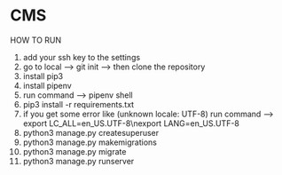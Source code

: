 # CMS

HOW TO RUN

1. add your ssh key to the settings
2. go to local --> git init --> then clone the repository
3. install pip3
4. install pipenv
5. run command --> pipenv shell
6. pip3 install -r requirements.txt
7. if you get some error like (unknown locale: UTF-8) run command --> export LC_ALL=en_US.UTF-8\nexport LANG=en_US.UTF-8
8. python3 manage.py createsuperuser
9. python3 manage.py makemigrations
10. python3 manage.py migrate
11. python3 manage.py runserver
